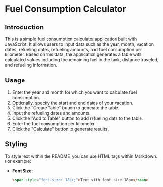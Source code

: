 # Fuel Consumption Calculator

## Introduction
This is a simple fuel consumption calculator application built with JavaScript. It allows users to input data such as the year, month, vacation dates, refueling dates, refueling amounts, and fuel consumption per kilometer. Based on this data, the application generates a table with calculated values including the remaining fuel in the tank, distance traveled, and refueling information.

## Usage
1. Enter the year and month for which you want to calculate fuel consumption.
2. Optionally, specify the start and end dates of your vacation.
3. Click the "Create Table" button to generate the table.
4. Input the refueling dates and amounts.
5. Click the "Add to Table" button to add refueling data to the table.
6. Enter the fuel consumption per kilometer.
7. Click the "Calculate" button to generate results.

## Styling
To style text within the README, you can use HTML tags within Markdown. For example:

- **Font Size**:
  ```html
  <span style="font-size: 18px;">Text with font size 18px</span>
